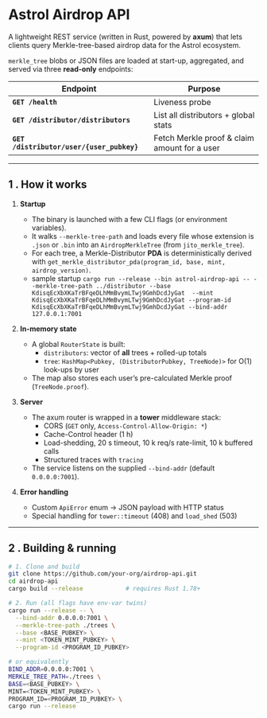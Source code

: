 # Astrol Airdrop API

A lightweight REST service (written in Rust, powered by **axum**) that lets
clients query Merkle-tree-based airdrop data for the Astrol ecosystem.

``merkle_tree`` blobs or JSON files are loaded at start-up, aggregated, and
served via three **read-only** endpoints:

| Endpoint | Purpose |
|----------|---------|
| **`GET /health`** | Liveness probe |
| **`GET /distributor/distributors`** | List all distributors + global stats |
| **`GET /distributor/user/{user_pubkey}`** | Fetch Merkle proof & claim amount for a user |

---

## 1 .  How it works

1. **Startup**  
   * The binary is launched with a few CLI flags (or environment variables).  
   * It walks `--merkle-tree-path` and loads every file whose extension is
     `.json` or `.bin` into an `AirdropMerkleTree` (from
     `jito_merkle_tree`).  
   * For each tree, a Merkle-Distributor **PDA** is deterministically derived
     with `get_merkle_distributor_pda(program_id, base, mint,
     airdrop_version)`.
   * sample startup `cargo run --release --bin astrol-airdrop-api -- --merkle-tree-path ../distributor --base KdisqEcXbXKaTrBFqeDLhMmBvymLTwj9GmhDcdJyGat  --mint KdisqEcXbXKaTrBFqeDLhMmBvymLTwj9GmhDcdJyGat --program-id   KdisqEcXbXKaTrBFqeDLhMmBvymLTwj9GmhDcdJyGat --bind-addr 127.0.0.1:7001`

2. **In-memory state**  
   * A global `RouterState` is built:  
     * `distributors`: vector of **all** trees + rolled-up totals  
     * `tree`: `HashMap<Pubkey, (DistributorPubkey, TreeNode)>` for O(1)
       look-ups by user  
   * The map also stores each user’s pre-calculated Merkle proof
     (`TreeNode.proof`).

3. **Server**  
   * The axum router is wrapped in a **tower** middleware stack:
     * CORS (`GET` only, `Access-Control-Allow-Origin: *`)
     * Cache-Control header (1 h)
     * Load-shedding, 20 s timeout, 10 k req/s rate-limit, 10 k buffered calls
     * Structured traces with `tracing`  
   * The service listens on the supplied `--bind-addr`
     (default `0.0.0.0:7001`).

4. **Error handling**  
   * Custom `ApiError` enum → JSON payload with HTTP status  
   * Special handling for `tower::timeout` (408) and `load_shed` (503)

---

## 2 .  Building & running

```bash
# 1. Clone and build
git clone https://github.com/your-org/airdrop-api.git
cd airdrop-api
cargo build --release            # requires Rust 1.78+

# 2. Run (all flags have env-var twins)
cargo run --release -- \
  --bind-addr 0.0.0.0:7001 \
  --merkle-tree-path ./trees \
  --base <BASE_PUBKEY> \
  --mint <TOKEN_MINT_PUBKEY> \
  --program-id <PROGRAM_ID_PUBKEY>

# or equivalently
BIND_ADDR=0.0.0.0:7001 \
MERKLE_TREE_PATH=./trees \
BASE=<BASE_PUBKEY> \
MINT=<TOKEN_MINT_PUBKEY> \
PROGRAM_ID=<PROGRAM_ID_PUBKEY> \
cargo run --release
